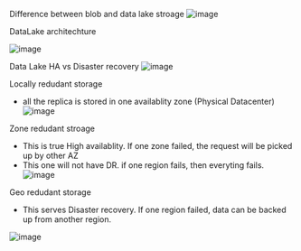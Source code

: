 
Difference between blob and data lake stroage
![image](https://user-images.githubusercontent.com/38088886/111019186-7a5a7580-83b5-11eb-9a38-37474ffc5e7a.png)


DataLake architechture

![image](https://user-images.githubusercontent.com/38088886/111019224-c1486b00-83b5-11eb-9f8b-b8fddd707b32.png)


Data Lake HA vs Disaster recovery
![image](https://user-images.githubusercontent.com/38088886/111019292-24d29880-83b6-11eb-8ab5-1471a8737c93.png)


Locally redudant storage
* all the replica is stored in one availablity zone (Physical Datacenter)
![image](https://user-images.githubusercontent.com/38088886/111019558-e63ddd80-83b7-11eb-9f5b-b1a944010343.png)

Zone redudant stroage
* This is true High availablity. If one zone failed, the request will be picked up by other AZ
* This one will not have DR. if one region fails, then everyting fails.
![image](https://user-images.githubusercontent.com/38088886/111019605-2e5d0000-83b8-11eb-934e-258e81be230a.png)

Geo redudant storage

* This serves Disaster recovery. If one region failed, data can be backed up from another region.

![image](https://user-images.githubusercontent.com/38088886/111019639-9ad7ff00-83b8-11eb-90ab-f34d871321be.png)
